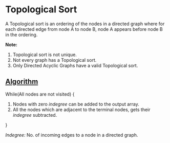 # Topological Sort

A Topological sort is an ordering of the nodes in a directed graph where for each directed edge from node A to node B, node A appears before node B in the ordering.

**Note:** 
1. Topological sort is not unique.
1. Not every graph has a Topological sort. 
1. Only Directed Acyclic Graphs have a valid Topological sort.

## <ins> Algorithm

While(All nodes are not visited)
{
    
1. Nodes with zero *indegree* can be added to the output array.
1. All the nodes which are adjacent to the terminal nodes, gets their *indegree* subtracted.

}

*Indegree:* No. of incoming edges to a node in a directed graph.


